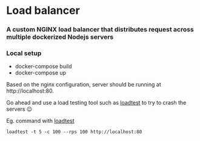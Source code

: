 # Load balancer

### A custom NGINX load balancer that distributes request across multiple dockerized Nodejs servers

### Local setup

- docker-compose build
- docker-compose up

Based on the nginx configuration, server should be running at http://localhost:80.

Go ahead and use a load testing tool such as [loadtest](https://www.npmjs.com/package/loadtest) to try to crash the servers :wink:


Eg. command with [loadtest](https://www.npmjs.com/package/loadtest)

`loadtest -t 5 -c 100 --rps 100 http://localhost:80`